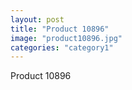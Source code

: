 ```yaml
---
layout: post
title: "Product 10896"
image: "product10896.jpg"
categories: "category1"
---
```

Product 10896

